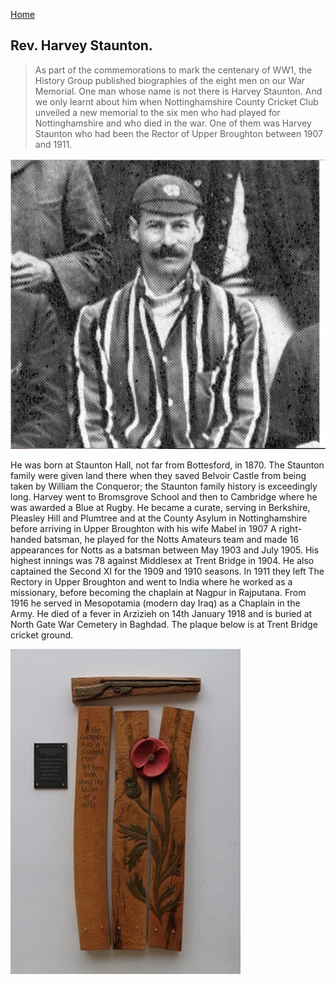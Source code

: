 [Home](https://simon-scmp.github.io/ubhistdocs/)


## Rev. Harvey Staunton.

> As part of the commemorations to mark the centenary of WW1, the History Group published biographies of the eight men on our War Memorial. One man whose name is not there is Harvey Staunton. And we only learnt about him when Nottinghamshire County Cricket Club unveiled a new memorial to the six men who had played for Nottinghamshire and who died in the war. One of them was Harvey Staunton who had been the Rector of Upper Broughton between 1907 and 1911.

![Rev Staunton](Staunton.jpg)

He was born at Staunton Hall, not far from Bottesford, in 1870. The Staunton family were given land there when they saved Belvoir Castle from being taken by William the Conqueror; the Staunton family history is exceedingly long. 
Harvey went to Bromsgrove School and then to Cambridge where he was awarded a Blue at Rugby. He became a curate, serving in Berkshire, Pleasley Hill and Plumtree and at the County Asylum in Nottinghamshire before arriving in Upper Broughton with his wife Mabel in 1907
A right-handed batsman, he played for the Notts Amateurs team and made 16 appearances for Notts as a batsman between May 1903 and July 1905. His highest innings was 78 against Middlesex at Trent Bridge in 1904. He also captained the Second XI for the 1909 and 1910 seasons.
In 1911 they left The Rectory in Upper Broughton and went to India where he worked as a missionary, before becoming the chaplain at Nagpur in Rajputana. From 1916 he served in Mesopotamia (modern day Iraq) as a Chaplain in the Army. He died of a fever in Arzizieh on 14th January 1918 and is buried at North Gate War Cemetery in Baghdad. The plaque below is at Trent Bridge cricket ground.

![Plaque](plaque.jpg)
